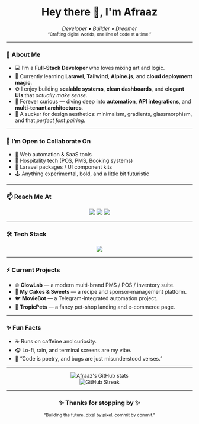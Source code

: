 <h1 align="center">Hey there 👋, I'm Afraaz</h1>

<p align="center">
  <em>Developer • Builder • Dreamer</em><br>
  <sub>“Crafting digital worlds, one line of code at a time.”</sub>
</p>

---

### 👀 About Me
- 💻 I’m a **Full-Stack Developer** who loves mixing art and logic.  
- 🌱 Currently learning **Laravel**, **Tailwind**, **Alpine.js**, and **cloud deployment magic**.  
- ⚙️ I enjoy building **scalable systems**, **clean dashboards**, and **elegant UIs** that *actually make sense*.  
- 🧠 Forever curious — diving deep into **automation**, **API integrations**, and **multi-tenant architectures**.  
- 🎨 A sucker for design aesthetics: minimalism, gradients, glassmorphism, and that *perfect font pairing.*

---

### 💞️ I’m Open to Collaborate On
- 🤖 Web automation & SaaS tools  
- 🏨 Hospitality tech (POS, PMS, Booking systems)  
- 🧩 Laravel packages / UI component kits  
- 🕹️ Anything experimental, bold, and a little bit futuristic  

---

### 📫 Reach Me At
<p align="center">
  <a href="afrazafey1523@gmail.com"><img src="https://img.shields.io/badge/Email-0A66C2?style=for-the-badge&logo=gmail&logoColor=white" /></a>
  <a href="https://mv.linkedin.com/in/ahmed-afraaz-33a647318?trk=people-guest_people_search-card" target="_blank"><img src="https://img.shields.io/badge/LinkedIn-0077B5?style=for-the-badge&logo=linkedin&logoColor=white" /></a>
  <a href="https://github.com/afrazafey" target="_blank"><img src="https://img.shields.io/badge/GitHub-181717?style=for-the-badge&logo=github&logoColor=white" /></a>
</p>

---

### 🛠️ Tech Stack
<p align="center">
  <img src="https://skillicons.dev/icons?i=laravel,php,js,html,css,tailwind,alpinejs,vue,mysql,git,linux" />
</p>

---

### ⚡ Current Projects
- 🌐 **GlowLab** — a modern multi-brand PMS / POS / inventory suite.  
- 🍰 **My Cakes & Sweets** — a recipe and sponsor-management platform.  
- 🐦 **MovieBot** — a Telegram-integrated automation project.  
- 🦜 **TropicPets** — a fancy pet-shop landing and e-commerce page.  

---

### ✨ Fun Facts
- ☕ Runs on caffeine and curiosity.  
- 🎧 Lo-fi, rain, and terminal screens are my vibe.  
- 💬 “Code is poetry, and bugs are just misunderstood verses.”  

---

<p align="center">
  <img src="https://github-readme-stats.vercel.app/api?username=afrazafey&show_icons=true&theme=radical" alt="Afraaz's GitHub stats" />
  <br>
  <img src="https://github-readme-streak-stats.herokuapp.com/?user=afrazafey&theme=radical" alt="GitHub Streak" />
</p>

---

<h3 align="center">✨ Thanks for stopping by ✨</h3>
<p align="center">
  <sub>“Building the future, pixel by pixel, commit by commit.”</sub>
</p>

